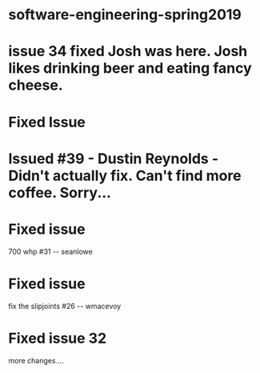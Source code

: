 # software-engineering-spring2019

issue 34 fixed
Josh was here.  Josh likes drinking beer and eating fancy cheese.  
=======

# Fixed Issue

Issued #39 - Dustin Reynolds - 
Didn't actually fix.  Can't find more coffee. Sorry...
=======

# Fixed issue

700 whp #31 -- seanlowe

# Fixed issue

fix the slipjoints #26 -- wmacevoy

# Fixed issue 32

more changes....

